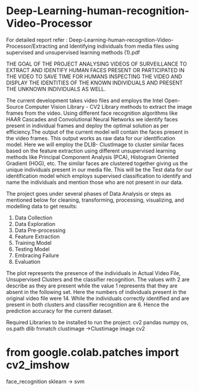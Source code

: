 # Deep-Learning-human-recognition-Video-Processor
For detailed report refer : Deep-Learning-human-recognition-Video-Processor/Extracting and Identifying individuals from media files using supervised 
and unsupervised learning methods (1).pdf

THE GOAL OF THE PROJECT ANALYSING VIDEOS OF SURVEILLANCE TO EXTRACT AND IDENTIFY HUMAN FACES PRESENT OR PARTICIPATED IN THE
VIDEO TO SAVE TIME FOR HUMANS INSPECTING THE VIDEO AND DISPLAY THE IDENTITIES OF THE KNOWN INDIVIDUALS AND PRESENT THE UNKNOWN INDIVIDUALS AS WELL.

The current development takes video files and employs the Intel Open-Source Computer Vision Library - CV2 Library methods to extract the image frames from the video.
Using different face recognition algorithms like HAAR Cascades and Convolutional Neural Networks we identify faces present in individual frames and deploy the 
optimal solution as per efficiency.The output of the current model will contain the faces present in the video frames. This output works as raw data for 
our identification model. Here we will employ the DLIB- ClustImage to cluster similar faces based on the feature extraction using different unsupervised learning 
methods like Principal Component Analysis (PCA),
Histogram Oriented Gradient (HOG), etc. The similar faces are clustered together giving us the unique individuals present in our media file.
This will be the Test data for our identification model which employs supervised classification to identify and name the individuals 
and mention those who are not present in our data.

The project goes under several phases of Data Analysis or steps as mentioned below for cleaning, transforming, processing, visualizing, and modelling data to 
get results:
1. Data Collection
2. Data Exploration
3. Data Pre-processing
4. Feature Extraction
5. Training Model
6. Testing Model
7. Embracing Failure
8. Evaluation

The plot represents the presence of the individuals in Actual Video File, Unsupervised Clusters and the classifier recognition.
The values with 2 are describe as they are present while the value 1 represents that they are absent in the following set. 
Here the numbers of individuals present in the original video file were 14. While the individuals correctly identified and are present in both clusters and classifier 
recognition are 6. 
Hence the prediction accuracy for the current dataset.

Required Libraries to be installed to run the project:
cv2
pandas
numpy
os, os.path
dlib
fnmatch
clustimage ->Clustimage
image
cv2

# from google.colab.patches import cv2_imshow
face_recognition
sklearn -> svm

